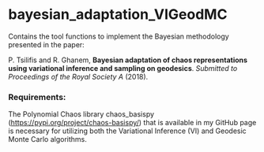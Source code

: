 # bayesian_adaptation_VIGeodMC
Contains the tool functions to implement the Bayesian methodology presented in the paper:

P. Tsilifis and R. Ghanem, **Bayesian adaptation of chaos representations using variational inference and sampling on geodesics**. *Submitted to Proceedings of the Royal Society A* (2018).


### Requirements:
The Polynomial Chaos library chaos_basispy (https://pypi.org/project/chaos-basispy/) that is available in my GitHub page is necessary for utilizing both the Variational Inference (VI) and Geodesic Monte Carlo algorithms. 
